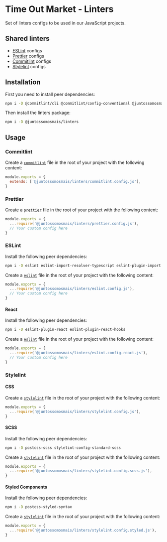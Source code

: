 # Time Out Market - Linters

Set of linters configs to be used in our JavaScript projects.

## Shared linters

- [ESLint](https://eslint.org/) configs
- [Prettier](https://prettier.io/) configs
- [Commitlint](https://commitlint.js.org/) configs
- [Stylelint](https://stylelint.io/) configs

## Installation

First you need to install peer dependencies:

```bash
npm i -D @commitlint/cli @commitlint/config-conventional @juntossomosmais/atomium-tokens prettier postcss stylelint stylelint-config-recommended stylelint-order
```

Then install the linters package:

```bash
npm i -D @juntossomosmais/linters
```

## Usage

### Commitlint

Create a [`commitlint`](https://commitlint.js.org/) file in the root of your project with the following content:

```js
module.exports = {
  extends: ['@juntossomosmais/linters/commitlint.config.js'],
}
```

### Prettier

Create a [`prettier`](https://prettier.io/) file in the root of your project with the following content:

```js
module.exports = {
  ...require('@juntossomosmais/linters/prettier.config.js'),
  // Your custom config here
}
```

### ESLint

Install the following peer dependencies:

```bash
npm i -D eslint eslint-import-resolver-typescript eslint-plugin-import eslint-plugin-sonarjs @typescript-eslint/eslint-plugin @typescript-eslint/parser
```

Create a [`eslint`](https://eslint.org/) file in the root of your project with the following content:

```js
module.exports = {
  ...require('@juntossomosmais/linters/eslint.config.js'),
  // Your custom config here
}
```

#### React

Install the following peer dependencies:

```bash
npm i -D eslint-plugin-react eslint-plugin-react-hooks
```

Create a [`eslint`](https://eslint.org/) file in the root of your project with the following content:

```js
module.exports = {
  ...require('@juntossomosmais/linters/eslint.config.react.js'),
  // Your custom config here
}
```

### Stylelint

#### CSS

Create a [`stylelint`](https://stylelint.io/) file in the root of your project with the following content:

```js
module.exports = {
  ...require('@juntossomosmais/linters/stylelint.config.js'),
}
```

#### SCSS

Install the following peer dependencies:

```bash
npm i -D postcss-scss stylelint-config-standard-scss
```

Create a [`stylelint`](https://stylelint.io/) file in the root of your project with the following content:

```js
module.exports = {
  ...require('@juntossomosmais/linters/stylelint.config.scss.js'),
}
```

#### Styled Components

Install the following peer dependencies:

```bash
npm i -D postcss-styled-syntax
```

Create a [`stylelint`](https://stylelint.io/) file in the root of your project with the following content:

```js
module.exports = {
  ...require('@juntossomosmais/linters/stylelint.config.styled.js'),
}
```


